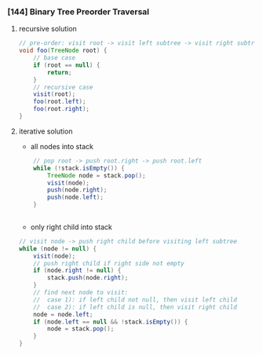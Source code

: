 ### [144] Binary Tree Preorder Traversal

1. recursive solution
    ```java
    // pre-order: visit root -> visit left subtree -> visit right subtree
    void foo(TreeNode root) {
        // base case
        if (root == null) {
            return;
        }
        // recursive case
        visit(root);
        foo(root.left);
        foo(root.right);
    }
    ```
    
2. iterative solution
    - all nodes into stack
    ```java
        // pop root -> push root.right -> push root.left
        while (!stack.isEmpty()) {
            TreeNode node = stack.pop();
            visit(node);
            push(node.right);
            push(node.left);
        }
        
    ```
    - only right child into stack
    ```java
    // visit node -> push right child before visiting left subtree
    while (node != null) {
        visit(node);
        // push right child if right side not empty
        if (node.right != null) {
            stack.push(node.right);
        }
        // find next node to visit: 
        //  case 1): if left child not null, then visit left child
        //  case 2): if left child is null, then visit right child
        node = node.left;
        if (node.left == null && !stack.isEmpty()) {
            node = stack.pop();
        }    
    }
    ```